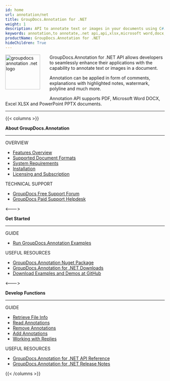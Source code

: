```yaml
---
id: home
url: annotation/net
title: GroupDocs.Annotation for .NET
weight: 1
description: API to annotate text or images in your documents using C#. It supports PDF, Microsoft Word DOCX, Excel XLSX and PowerPoint. PPTX
keywords: annotation,to annotate,.net api,api,xlsx,microsoft word,docx,pptx,pdf,c#
productName: GroupDocs.Annotation for .NET
hideChildren: True
---
```

<img src="/annotation/net/images/home.png" alt="groupdocs annotation .net logo" align="left" style="width:110px; margin: 0 30px 30px 0"/>

GroupDocs.Annotation for .NET API allows developers to seamlessly enhance their applications with the capability to annotate text or images in a document. 

Annotation can be applied in form of comments, explanations with highlighted notes, watermark, polyline and much more. 

Annotation API supports PDF, Microsoft Word DOCX, Excel XLSX and PowerPoint PPTX documents.

------
{{< columns >}}
<p><b>About GroupDocs.Annotation</b></p>
<hr><p>OVERVIEW</p></hr>
<ul>
	<li><a href='{{< ref "annotation/net/getting-started/features-overview" >}}'>Features Overview</a></li>
	<li><a href='{{< ref "annotation/net/getting-started/supported-document-formats" >}}'>Supported Document Formats</a></li>
	<li><a href='{{< ref "annotation/net/getting-started/system-requirements" >}}'>System Requirements</a></li>
	<li><a href='{{< ref "annotation/net/getting-started/installation" >}}'>Installation</a></li>
	<li><a href='{{< ref "annotation/net/getting-started/evaluation-limitations-and-licensing-of-groupdocs.annotation.md" >}}'>Licensing and Subscription</a></li>
</ul>
<p>TECHNICAL SUPPORT</p>
<ul>
	<li><a href="https://forum.groupdocs.com/">GroupDocs Free Support Forum</a></li>
	<li><a href="https://helpdesk.groupdocs.com/">GroupDocs Paid Support Helpdesk</a></li>
</ul>
<--->
<p><b>Get Started</b></p>
<hr><p>GUIDE</p></hr>
<ul>
	<li><a href='{{< ref "annotation/net/getting-started/how-to-run-examples" >}}'>Run GroupDocs.Annotation Examples</a></li>
</ul>
<p>USEFUL RESOURCES</p>
<ul>
	<li><a href="https://www.nuget.org/packages/groupdocs.annotation">GroupDocs.Annotation Nuget Package</a></li>
	</li><li><a href="https://downloads.groupdocs.com/annotation/net">GroupDocs.Annotation for .NET Downloads</a></li>
	<li><a href="https://github.com/groupdocs-annotation/GroupDocs.Annotation-for-.NET">Download Examples and Demos at GitHub</a></li>
</ul>
<--->
<p><b>Develop Functions</b></p>
<hr><p>GUIDE</p></hr>
<ul>
	<li><a href='{{< ref "annotation/net/developer-guide/basic-usage/get-file-info" >}}'>Retrieve File Info</a></li>
	<li><a href='{{< ref "annotation/net/developer-guide/basic-usage/extract-annotations-from-document" >}}'>Read Annotations</a></li>
	<li><a href='{{< ref "annotation/net/developer-guide/basic-usage/remove-annotation-from-document" >}}'>Remove Annotations</a></li>
	<li><a href='{{< ref "annotation/net/developer-guide/basic-usage/add-annotation-to-the-document/_index.md" >}}'>Add Annotations</a></li>				
    <li><a href='{{< ref "annotation/net/developer-guide/basic-usage/working-with-annotation-replies/_index.md" >}}'>Working with Replies</a></li>
</ul>
<p>USEFUL RESOURCES</p>
<ul>
	<li><a href="https://apireference.groupdocs.com/annotation/net">GroupDocs.Annotation for .NET API Reference</a></li>
	<li><a href='{{< ref "annotation/net/release-notes" >}}'>GroupDocs.Annotation for .NET Release Notes</a></li>
</ul>
{{< /columns >}}